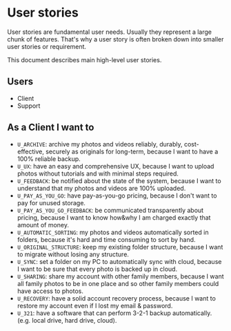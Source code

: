 # User stories

User stories are fundamental user needs. Usually they represent a large chunk of features. That's why a user story is often broken down into smaller user stories or requirement.

This document describes main high-level user stories.

## Users

- Client
- Support

## As a Client I want to

- `U_ARCHIVE`: archive my photos and videos reliably, durably, cost-effective, securely as originals for long-term, because I want to have a 100% reliable backup.
- `U_UX`: have an easy and comprehensive UX, because I want to upload photos without tutorials and with minimal steps required.
- `U_FEEDBACK`: be notified about the state of the system, because I want to understand that my photos and videos are 100% uploaded.
- `U_PAY_AS_YOU_GO`: have pay-as-you-go pricing, because I don't want to pay for unused storage.
- `U_PAY_AS_YOU_GO_FEEDBACK`: be communicated transparently about pricing, because I want to know how&why I am charged exactly that amount of money.
- `U_AUTOMATIC_SORTING`: my photos and videos automatically sorted in folders, because it's hard and time consuming to sort by hand.
- `U_ORIGINAL_STRUCTURE`: keep my existing folder structure, because I want to migrate without losing any structure.
- `U_SYNC`: set a folder on my PC to automatically sync with cloud, because I want to be sure that every photo is backed up in cloud.
- `U_SHARING`: share my account with other family members, because I want all family photos to be in one place and so other family members could have access to photos.
- `U_RECOVERY`: have a solid account recovery process, because I want to restore my account even if I lost my email & password.
- `U_321`: have a software that can perform 3-2-1 backup automatically. (e.g. local drive, hard drive, cloud).